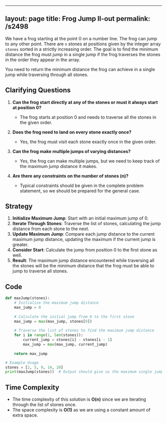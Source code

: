 
---
layout: page
title:  Frog Jump II-out
permalink: /s2498
---

We have a frog starting at the point 0 on a number line. The frog can jump to any other point. There are `n` stones at positions given by the integer array `stones` sorted in a strictly increasing order. The goal is to find the minimum distance the frog must jump in a single jump if the frog traverses the stones in the order they appear in the array.

You need to return the minimum distance the frog can achieve in a single jump while traversing through all stones.

## Clarifying Questions

1. **Can the frog start directly at any of the stones or must it always start at position 0?**
   - The frog starts at position 0 and needs to traverse all the stones in the given order.

2. **Does the frog need to land on every stone exactly once?**
   - Yes, the frog must visit each stone exactly once in the given order.

3. **Can the frog make multiple jumps of varying distances?**
   - Yes, the frog can make multiple jumps, but we need to keep track of the maximum jump distance it makes.

4. **Are there any constraints on the number of stones (n)?**
   - Typical constraints should be given in the complete problem statement, so we should be prepared for the general case.

## Strategy

1. **Initialize Maximum Jump**: Start with an initial maximum jump of 0.
2. **Iterate Through Stones**: Traverse the list of stones, calculating the jump distance from each stone to the next.
3. **Update Maximum Jump**: Compare each jump distance to the current maximum jump distance, updating the maximum if the current jump is greater.
4. **Consider Start**: Calculate the jump from position 0 to the first stone as well.
5. **Result**: The maximum jump distance encountered while traversing all the stones will be the minimum distance that the frog must be able to jump to traverse all stones.

## Code

```python
def maxJump(stones):
    # Initialize the maximum jump distance
    max_jump = 0
    
    # Calculate the initial jump from 0 to the first stone
    max_jump = max(max_jump, stones[0])
    
    # Traverse the list of stones to find the maximum jump distance
    for i in range(1, len(stones)):
        current_jump = stones[i] - stones[i - 1]
        max_jump = max(max_jump, current_jump)
    
    return max_jump

# Example Usage
stones = [2, 5, 9, 14, 20]
print(maxJump(stones))  # Output should give us the maximum single jump required
```

## Time Complexity

- The time complexity of this solution is **O(n)** since we are iterating through the list of stones once.
- The space complexity is **O(1)** as we are using a constant amount of extra space.